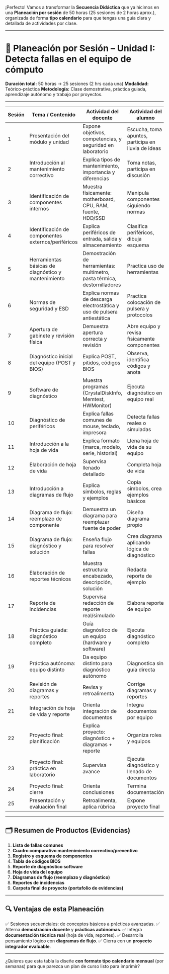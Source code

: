 ¡Perfecto! Vamos a transformar la **Secuencia Didáctica** que ya hicimos en una **Planeación por sesión** de 50 horas (25 sesiones de 2 horas aprox.), organizada de forma **tipo calendario** para que tengas una guía clara y detallada de actividades por clase.

---

# 📅 Planeación por Sesión – Unidad I: Detecta fallas en el equipo de cómputo

**Duración total:** 50 horas → 25 sesiones (2 hrs cada una)
**Modalidad:** Teórico-práctica
**Metodología:** Clase demostrativa, práctica guiada, aprendizaje autónomo y trabajo por proyectos.

---

| Sesión | Tema / Contenido                                    | Actividad del docente                                                     | Actividad del alumno                                | Producto / Evidencia                          | Tiempo |
| ------ | --------------------------------------------------- | ------------------------------------------------------------------------- | --------------------------------------------------- | --------------------------------------------- | ------ |
| 1      | Presentación del módulo y unidad                    | Expone objetivos, competencias, y seguridad en laboratorio                | Escucha, toma apuntes, participa en lluvia de ideas | Lista de expectativas y normas de seguridad   | 2 hrs  |
| 2      | Introducción al mantenimiento correctivo            | Explica tipos de mantenimiento, importancia y diferencias                 | Toma notas, participa en discusión                  | Cuadro comparativo (correctivo vs preventivo) | 2 hrs  |
| 3      | Identificación de componentes internos              | Muestra físicamente: motherboard, CPU, RAM, fuente, HDD/SSD               | Manipula componentes siguiendo normas               | Registro con nombres y funciones              | 2 hrs  |
| 4      | Identificación de componentes externos/periféricos  | Explica periféricos de entrada, salida y almacenamiento                   | Clasifica periféricos, dibuja esquema               | Esquema de periféricos                        | 2 hrs  |
| 5      | Herramientas básicas de diagnóstico y mantenimiento | Demostración de herramientas: multímetro, pasta térmica, destornilladores | Practica uso de herramientas                        | Lista y uso básico de herramientas            | 2 hrs  |
| 6      | Normas de seguridad y ESD                           | Explica normas de descarga electrostática y uso de pulsera antiestática   | Practica colocación de pulsera y protocolos         | Lista de cotejo de seguridad                  | 2 hrs  |
| 7      | Apertura de gabinete y revisión física              | Demuestra apertura correcta y revisión                                    | Abre equipo y revisa físicamente componentes        | Evidencia fotográfica                         | 2 hrs  |
| 8      | Diagnóstico inicial del equipo (POST y BIOS)        | Explica POST, pitidos, códigos BIOS                                       | Observa, identifica códigos y anota                 | Tabla de códigos BIOS                         | 2 hrs  |
| 9      | Software de diagnóstico                             | Muestra programas (CrystalDiskInfo, Memtest, HWMonitor)                   | Ejecuta diagnóstico en equipo real                  | Reporte de estado del hardware                | 2 hrs  |
| 10     | Diagnóstico de periféricos                          | Explica fallas comunes de mouse, teclado, impresora                       | Detecta fallas reales o simuladas                   | Lista de incidencias periféricos              | 2 hrs  |
| 11     | Introducción a la hoja de vida                      | Explica formato (marca, modelo, serie, historial)                         | Llena hoja de vida de su equipo                     | Hoja de vida del equipo                       | 2 hrs  |
| 12     | Elaboración de hoja de vida                         | Supervisa llenado detallado                                               | Completa hoja de vida                               | Documento final                               | 2 hrs  |
| 13     | Introducción a diagramas de flujo                   | Explica símbolos, reglas y ejemplos                                       | Copia símbolos, crea ejemplos básicos               | Ejercicios en cuaderno                        | 2 hrs  |
| 14     | Diagrama de flujo: reemplazo de componente          | Demuestra un diagrama para reemplazar fuente de poder                     | Diseña diagrama propio                              | Diagrama entregado                            | 2 hrs  |
| 15     | Diagrama de flujo: diagnóstico y solución           | Enseña flujo para resolver fallas                                         | Crea diagrama aplicando lógica de diagnóstico       | Diagrama entregado                            | 2 hrs  |
| 16     | Elaboración de reportes técnicos                    | Muestra estructura: encabezado, descripción, solución                     | Redacta reporte de ejemplo                          | Borrador de reporte                           | 2 hrs  |
| 17     | Reporte de incidencias                              | Supervisa redacción de reporte real/simulado                              | Elabora reporte de equipo                           | Reporte impreso/digital                       | 2 hrs  |
| 18     | Práctica guiada: diagnóstico completo               | Guía diagnóstico de un equipo (hardware y software)                       | Ejecuta diagnóstico completo                        | Registro diagnóstico                          | 2 hrs  |
| 19     | Práctica autónoma: equipo distinto                  | Da equipo distinto para diagnóstico autónomo                              | Diagnostica sin guía directa                        | Diagnóstico autónomo                          | 2 hrs  |
| 20     | Revisión de diagramas y reportes                    | Revisa y retroalimenta                                                    | Corrige diagramas y reportes                        | Documentos corregidos                         | 2 hrs  |
| 21     | Integración de hoja de vida y reporte               | Orienta integración de documentos                                         | Integra documentos por equipo                       | Carpeta parcial                               | 2 hrs  |
| 22     | Proyecto final: planificación                       | Explica proyecto: diagnóstico + diagramas + reporte                       | Organiza roles y equipos                            | Plan de proyecto                              | 2 hrs  |
| 23     | Proyecto final: práctica en laboratorio             | Supervisa avance                                                          | Ejecuta diagnóstico y llenado de documentos         | Evidencia parcial                             | 2 hrs  |
| 24     | Proyecto final: cierre                              | Orienta conclusiones                                                      | Termina documentación                               | Carpeta completa                              | 2 hrs  |
| 25     | Presentación y evaluación final                     | Retroalimenta, aplica rúbrica                                             | Expone proyecto final                               | Portafolio de evidencias                      | 2 hrs  |

---

## 🗂️ Resumen de Productos (Evidencias)

1. **Lista de fallas comunes**
2. **Cuadro comparativo mantenimiento correctivo/preventivo**
3. **Registro y esquema de componentes**
4. **Tabla de códigos BIOS**
5. **Reporte de diagnóstico software**
6. **Hoja de vida del equipo**
7. **Diagramas de flujo (reemplazo y diagnóstico)**
8. **Reportes de incidencias**
9. **Carpeta final de proyecto (portafolio de evidencias)**

---

## 🔍 Ventajas de esta Planeación

✅ Sesiones secuenciales: de conceptos básicos a prácticas avanzadas.
✅ Alterna **demostración docente** y **prácticas autónomas**.
✅ Integra **documentación técnica real** (hoja de vida, reportes).
✅ Desarrolla pensamiento lógico con **diagramas de flujo**.
✅ Cierra con un **proyecto integrador evaluable**.

---

¿Quieres que esta tabla la diseñe **con formato tipo calendario mensual** (por semanas) para que parezca un plan de curso listo para imprimir?
